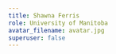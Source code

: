 ```yaml
---
title: Shawna Ferris
role: University of Manitoba
avatar_filename: avatar.jpg
superuser: false
---
```

